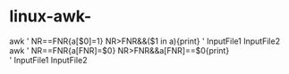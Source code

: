 # linux-awk-
awk ' NR==FNR{a[$0]=1} NR>FNR&&($1 in a){print}  ' InputFile1 InputFile2
awk ' 
    NR==FNR{a[FNR]=$0}
    NR>FNR&&a[FNR]==$0{print}  
' InputFile1 InputFile2

